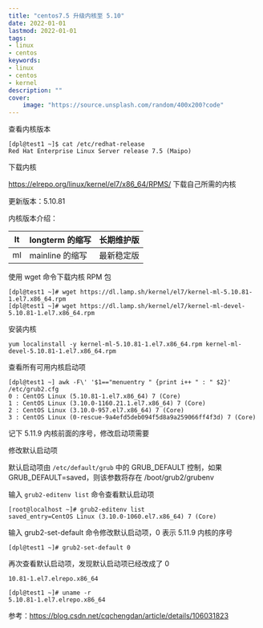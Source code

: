 ```yaml
---
title: "centos7.5 升级内核至 5.10" 
date: 2022-01-01
lastmod: 2022-01-01
tags: 
- linux
- centos
keywords:
- linux
- centos
- kernel
description: "" 
cover:
    image: "https://source.unsplash.com/random/400x200?code" 
---
```


查看内核版本

```textile
[dpl@test1 ~]$ cat /etc/redhat-release 
Red Hat Enterprise Linux Server release 7.5 (Maipo)
```

下载内核

<https://elrepo.org/linux/kernel/el7/x86_64/RPMS/> 下载自己所需的内核

更新版本：5.10.81

内核版本介绍：

| lt   | longterm 的缩写 | 长期维护版 |
| ---- | -------------- | ---------- |
| ml | mainline 的缩写 | 最新稳定版 |

使用 wget 命令下载内核 RPM 包

```textile
[dpl@test1 ~]# wget https://dl.lamp.sh/kernel/el7/kernel-ml-5.10.81-1.el7.x86_64.rpm
[dpl@test1 ~]# wget https://dl.lamp.sh/kernel/el7/kernel-ml-devel-5.10.81-1.el7.x86_64.rpm
```

安装内核

```textile
yum localinstall -y kernel-ml-5.10.81-1.el7.x86_64.rpm kernel-ml-devel-5.10.81-1.el7.x86_64.rpm
```

查看所有可用内核启动项

```textile
[dpl@test1 ~] awk -F\' '$1=="menuentry " {print i++ " : " $2}' /etc/grub2.cfg
0 : CentOS Linux (5.10.81-1.el7.x86_64) 7 (Core)
1 : CentOS Linux (3.10.0-1160.21.1.el7.x86_64) 7 (Core)
2 : CentOS Linux (3.10.0-957.el7.x86_64) 7 (Core)
3 : CentOS Linux (0-rescue-9a4efd5deb094f5d8a9a259066ff4f3d) 7 (Core)
```

记下 5.11.9 内核前面的序号，修改启动项需要

修改默认启动项

默认启动项由 `/etc/default/grub` 中的 GRUB_DEFAULT 控制，如果 GRUB_DEFAULT=saved，则该参数将存在 /boot/grub2/grubenv

输入 `grub2-editenv list` 命令查看默认启动项

```textile
[root@localhost ~]# grub2-editenv list
saved_entry=CentOS Linux (3.10.0-1060.el7.x86_64) 7 (Core)
```

输入 grub2-set-default 命令修改默认启动项，0 表示 5.11.9 内核的序号

```textile
[dpl@test1 ~]# grub2-set-default 0
```

再次查看默认启动项，发现默认启动项已经改成了 0

```textile
10.81-1.el7.elrepo.x86_64

[dpl@test1 ~]# uname -r
5.10.81-1.el7.elrepo.x86_64
```

参考：<https://blog.csdn.net/cqchengdan/article/details/106031823>
